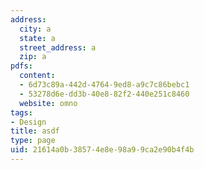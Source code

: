 ```yaml
---
address:
  city: a
  state: a
  street_address: a
  zip: a
pdfs:
  content:
  - 6d73c89a-442d-4764-9ed8-a9c7c86bebc1
  - 53278d6e-dd3b-40e8-82f2-440e251c8460
  website: omno
tags:
- Design
title: asdf
type: page
uid: 21614a0b-3857-4e8e-98a9-9ca2e90b4f4b
---
```

